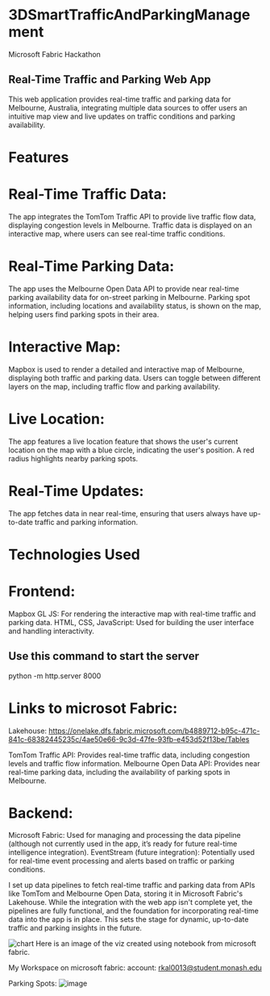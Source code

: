 # 3DSmartTrafficAndParkingManagement
Microsoft Fabric Hackathon

## Real-Time Traffic and Parking Web App
This web application provides real-time traffic and parking data for Melbourne, Australia, integrating multiple data sources to offer users an intuitive map view and live updates on traffic conditions and parking availability.

# Features
# Real-Time Traffic Data:
The app integrates the TomTom Traffic API to provide live traffic flow data, displaying congestion levels in Melbourne.
Traffic data is displayed on an interactive map, where users can see real-time traffic conditions.

# Real-Time Parking Data:
The app uses the Melbourne Open Data API to provide near real-time parking availability data for on-street parking in Melbourne.
Parking spot information, including locations and availability status, is shown on the map, helping users find parking spots in their area.

# Interactive Map:
Mapbox is used to render a detailed and interactive map of Melbourne, displaying both traffic and parking data.
Users can toggle between different layers on the map, including traffic flow and parking availability.

# Live Location:
The app features a live location feature that shows the user's current location on the map with a blue circle, indicating the user's position. A red radius highlights nearby parking spots.

# Real-Time Updates:
The app fetches data in near real-time, ensuring that users always have up-to-date traffic and parking information.

# Technologies Used
# Frontend:
Mapbox GL JS: For rendering the interactive map with real-time traffic and parking data.
HTML, CSS, JavaScript: Used for building the user interface and handling interactivity.

## Use this command to start the server
python -m http.server 8000

# Links to microsot Fabric: 
Lakehouse: https://onelake.dfs.fabric.microsoft.com/b4889712-b95c-471c-841c-68382445235c/4ae50e66-9c3d-47fe-93fb-e453d52f13be/Tables


TomTom Traffic API: Provides real-time traffic data, including congestion levels and traffic flow information.
Melbourne Open Data API: Provides near real-time parking data, including the availability of parking spots in Melbourne.

# Backend:
Microsoft Fabric: Used for managing and processing the data pipeline (although not currently used in the app, it’s ready for future real-time intelligence integration).
EventStream (future integration): Potentially used for real-time event processing and alerts based on traffic or parking conditions.

I set up data pipelines to fetch real-time traffic and parking data from APIs like TomTom and Melbourne Open Data, storing it in Microsoft Fabric's Lakehouse. While the integration with the web app isn't complete yet, the pipelines are fully functional, and the foundation for incorporating real-time data into the app is in place. This sets the stage for dynamic, up-to-date traffic and parking insights in the future.

![chart](https://github.com/user-attachments/assets/f32b84ba-2274-4df7-ade7-f1100ffd5e81)
Here is an image of the viz created using notebook from microsoft fabric. 

My Workspace on microsoft fabric: 
account: rkal0013@student.monash.edu

Parking Spots: 
![image](https://github.com/user-attachments/assets/0db16022-ec85-44c4-8ff8-8e7370b8e0e1)

